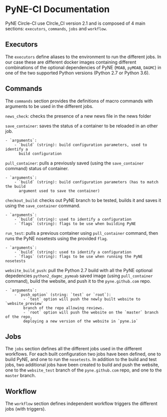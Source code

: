 PyNE-CI Documentation
=====================


PyNE Circle-CI use CIrcle_CI version 2.1 and is composed of 4 main sections:
`executors`, `commands`, `jobs` and `workflow`.

Executors
---------
The `executors` define aliases to the environment to run the different jobs. In our case these are
different docker images containing different combinations of the optional
dependencies of PyNE (`MOAB`, `pyMOAB`, `DAGMC`) in one of the two supported
Python versions (Python 2.7 or Python 3.6).


Commands
---------
The `commands` section provides the definitions of macro commands with arguments to be used
in the different jobs.

`news_check`: checks the presence of a new news file in the news folder


`save_container`: saves the status of a container to be reloaded in an
other job.

    - `arguments`: 
        - `build` (string): build configuration parameters, used to identify a
          build configuration


`pull_container`: pulls a previously saved (using the `save_container` command) status of container.

    - `arguments`:
        - `build` (string): build configuration parameters (has to match the build
          argument used to save the container)


`checkout_build`: checks out PyNE branch to be tested, builds it and saves it
using the `save_container` command.
    
    - `arguments`:
        - `build` (string): used to identify a configuration
        - `flags` (string): flags to be use when building PyNE


`run_test`: pulls a previous container using `pull_container` command, then runs the PyNE
nosetests using the provided `flag`.
    
    - `arguments`:
        - `build` (string): used to identify a configuration
        - `flags` (string): flags to be use when running the PyNE nosetests


`website_build_push`: pull the Python 2.7 build with all the PyNE optional
depedencies `python2_dagmc_pymoab` saved image (using `pull_container` command),
build the website, and push it to the `pyne.github.com` repo.
    
    - `arguments`:
        - `push_option` (string: `test` or `root`): 
            - `test` option will push the newly built website to `website_preview` 
            branch of the repo allowing reviews. 
            - `root` option will push the website on the `master` branch of the repo, 
            deploying a new version of the website in `pyne.io`


Jobs
----
The `jobs` section defines all the different jobs used in the different
workflows. For each built configuration two jobs have been defined, one to build
PyNE, and one to run the `nosetests`. In addition to the build and test
jobs, two additional jobs have been created to build and push the website, one
to the `website_test` branch of the `pyne.github.com` repo, and one to the
`master` branch.


Workflow
--------
The `workflow` section defines independent workflow triggers the different
jobs (with triggers).
